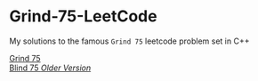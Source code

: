 # Grind-75-LeetCode
My solutions to the famous `Grind 75` leetcode problem set in C++

[Grind 75](https://www.techinterviewhandbook.org/grind75)
<br>
[Blind 75 *Older Version*](https://leetcode.com/discuss/general-discussion/460599/blind-75-leetcode-questions)

